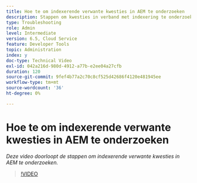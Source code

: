 ```yaml
---
title: Hoe te om indexerende verwante kwesties in AEM te onderzoeken
description: Stappen om kwesties in verband met indexering te onderzoeken
type: Troubleshooting
role: Admin
level: Intermediate
version: 6.5, Cloud Service
feature: Developer Tools
topic: Administration
index: y
doc-type: Technical Video
exl-id: 042a216d-980d-4912-a77b-e2ee04a27cfb
duration: 120
source-git-commit: 9fef4b77a2c70c8cf525d42686f4120e481945ee
workflow-type: tm+mt
source-wordcount: '36'
ht-degree: 0%

---
```


# Hoe te om indexerende verwante kwesties in AEM te onderzoeken

*Deze video doorloopt de stappen om indexerende verwante kwesties in AEM te onderzoeken.*

>[!VIDEO](https://video.tv.adobe.com/v/335465?quality=12&learn=on)
